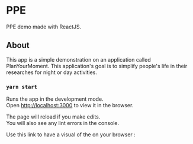 # PPE
PPE demo made with ReactJS.
## About
This app is a simple demonstration on an application called PlanYourMoment.
This application's goal is to simplify people's life in their researches for night or day activities. 

### `yarn start`

Runs the app in the development mode.\
Open [http://localhost:3000](http://localhost:3000) to view it in the browser.

The page will reload if you make edits.\
You will also see any lint errors in the console.

Use this link to have a visual of the on your browser : 
